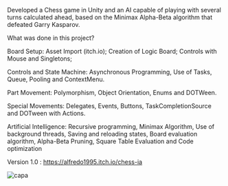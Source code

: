 Developed a Chess game in Unity and an AI capable of playing with several turns calculated ahead, based on the Minimax Alpha-Beta algorithm that defeated Garry Kasparov.

What was done in this project?

Board Setup: Asset Import (itch.io); Creation of Logic Board; Controls with Mouse and Singletons;

Controls and State Machine: Asynchronous Programming, Use of Tasks, Queue, Pooling and ContextMenu.

Part Movement: Polymorphism, Object Orientation, Enums and DOTWeen.

Special Movements: Delegates, Events, Buttons, TaskCompletionSource and DOTween with Actions.

Artificial Intelligence: Recursive programming, Minimax Algorithm, Use of background threads, Saving and reloading states, Board evaluation algorithm, Alpha-Beta Pruning, Square Table Evaluation and Code optimization

Version 1.0 : https://alfredo1995.itch.io/chess-ia
 
![capa](https://github.com/alfredo1995/chess-ia/assets/71193893/03350dec-4ff7-4b3d-9a37-c95f6d1161bf)
